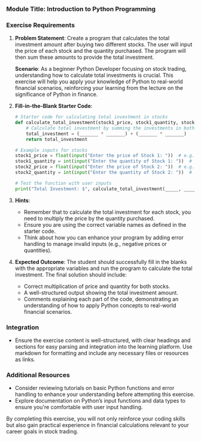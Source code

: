 ### Module Title: Introduction to Python Programming ###

### Exercise Requirements ###

1. **Problem Statement**: 
   Create a program that calculates the total investment amount after buying two different stocks. The user will input the price of each stock and the quantity purchased. The program will then sum these amounts to provide the total investment.

   **Scenario**: As a beginner Python Developer focusing on stock trading, understanding how to calculate total investments is crucial. This exercise will help you apply your knowledge of Python to real-world financial scenarios, reinforcing your learning from the lecture on the significance of Python in finance.

2. **Fill-in-the-Blank Starter Code**:
   ```python
   # Starter code for calculating total investment in stocks
   def calculate_total_investment(stock1_price, stock1_quantity, stock2_price, stock2_quantity):
       # Calculate total investment by summing the investments in both stocks
       total_investment = (_______ * _______) + (_______ * _______)
       return total_investment

   # Example inputs for stocks
   stock1_price = float(input("Enter the price of Stock 1: "))  # e.g., 150.00
   stock1_quantity = int(input("Enter the quantity of Stock 1: "))  # e.g., 2
   stock2_price = float(input("Enter the price of Stock 2: "))  # e.g., 200.00
   stock2_quantity = int(input("Enter the quantity of Stock 2: "))  # e.g., 3

   # Test the function with user inputs
   print("Total Investment: $", calculate_total_investment(_____, _____, _____, _____))
   ```

3. **Hints**:
   - Remember that to calculate the total investment for each stock, you need to multiply the price by the quantity purchased.
   - Ensure you are using the correct variable names as defined in the starter code.
   - Think about how you can enhance your program by adding error handling to manage invalid inputs (e.g., negative prices or quantities).

4. **Expected Outcome**:
   The student should successfully fill in the blanks with the appropriate variables and run the program to calculate the total investment. The final solution should include:
   - Correct multiplication of price and quantity for both stocks.
   - A well-structured output showing the total investment amount.
   - Comments explaining each part of the code, demonstrating an understanding of how to apply Python concepts to real-world financial scenarios.

### Integration ###
- Ensure the exercise content is well-structured, with clear headings and sections for easy parsing and integration into the learning platform. Use markdown for formatting and include any necessary files or resources as links.

### Additional Resources ###
- Consider reviewing tutorials on basic Python functions and error handling to enhance your understanding before attempting this exercise.
- Explore documentation on Python’s input functions and data types to ensure you're comfortable with user input handling. 

By completing this exercise, you will not only reinforce your coding skills but also gain practical experience in financial calculations relevant to your career goals in stock trading.